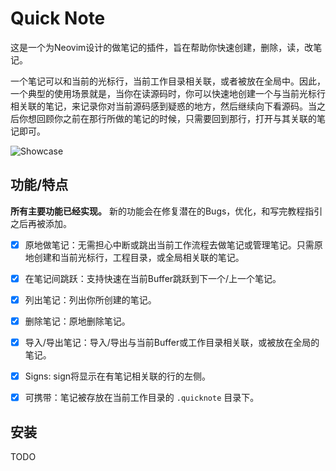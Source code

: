 # Quick Note

这是一个为Neovim设计的做笔记的插件，旨在帮助你快速创建，删除，读，改笔记。

一个笔记可以和当前的光标行，当前工作目录相关联，或者被放在全局中。因此，一个典型的使用场景就是，当你在读源码时，你可以快速地创建一个与当前光标行相关联的笔记，来记录你对当前源码感到疑惑的地方，然后继续向下看源码。当之后你想回顾你之前在那行所做的笔记的时候，只需要回到那行，打开与其关联的笔记即可。

![Showcase](./asset/showcase.gif)

## 功能/特点

**所有主要功能已经实现。** 新的功能会在修复潜在的Bugs，优化，和写完教程指引之后再被添加。

- [x] 原地做笔记：无需担心中断或跳出当前工作流程去做笔记或管理笔记。只需原地创建和当前光标行，工程目录，或全局相关联的笔记。
- [x] 在笔记间跳跃：支持快速在当前Buffer跳跃到下一个/上一个笔记。
- [x] 列出笔记：列出你所创建的笔记。
- [x] 删除笔记：原地删除笔记。
- [x] 导入/导出笔记：导入/导出与当前Buffer或工作目录相关联，或被放在全局的笔记。
- [x] Signs: sign将显示在有笔记相关联的行的左侧。
- [x] 可携带：笔记被存放在当前工作目录的 `.quicknote` 目录下。


## 安装

TODO
